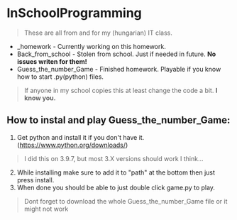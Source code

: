 # InSchoolProgramming
> These are all from and for my (hungarian) IT class.
- _homework - Currently working on this homework.
- Back_from_school - Stolen from school. Just if needed in future. **No issues writen for them!**
- Guess_the_number_Game - Finished homework. Playable if you know how to start .py(python) files.
> If anyone in my school copies this at least change the code a bit. **I know you.**

## How to instal and play Guess_the_number_Game:
1. Get python and install it if you don't have it. (https://www.python.org/downloads/)
> I did this on 3.9.7, but most 3.X versions should work I think...
2. While installing make sure to add it to "path" at the bottom then just press install. 
3. When done you should be able to just double click game.py to play.
> Dont forget to download the whole Guess_the_number_Game file or it might not work